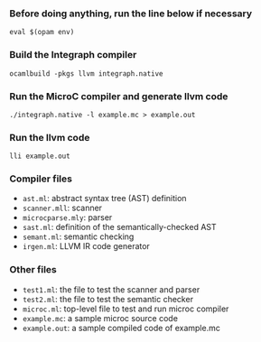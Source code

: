 ### Before doing anything, run the line below if necessary

```
eval $(opam env)
```

### Build the Integraph compiler

```
ocamlbuild -pkgs llvm integraph.native
```

### Run the MicroC compiler and generate llvm code
```
./integraph.native -l example.mc > example.out
```

### Run the llvm code
```
lli example.out
```

### Compiler files
-  `ast.ml`: abstract syntax tree (AST) definition
-  `scanner.mll`: scanner
-  `microcparse.mly`: parser
-  `sast.ml`: definition of the semantically-checked AST
-  `semant.ml`: semantic checking
-  `irgen.ml`: LLVM IR code generator

### Other files

- `test1.ml`: the file to test the scanner and parser
- `test2.ml`: the file to test the semantic checker
- `microc.ml`: top-level file to test and run microc compiler
- `example.mc`: a sample microc source code
- `example.out`: a sample compiled code of example.mc
